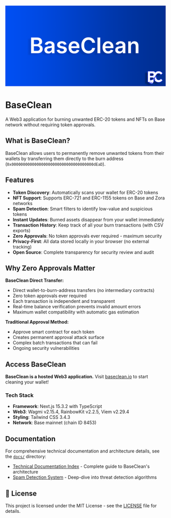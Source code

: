 ![Banner](https://github.com/theWinterDojer/BaseClean/blob/master/public/BaseClean-banner.png?raw=true)

# BaseClean

A Web3 application for burning unwanted ERC-20 tokens and NFTs on Base network without requiring token approvals.

## What is BaseClean?

BaseClean allows users to permanently remove unwanted tokens from their wallets by transferring them directly to the burn address (`0x000000000000000000000000000000000000dEaD`). 

## Features

- **Token Discovery**: Automatically scans your wallet for ERC-20 tokens
- **NFT Support**: Supports ERC-721 and ERC-1155 tokens on Base and Zora networks
- **Spam Detection**: Smart filters to identify low-value and suspicious tokens
- **Instant Updates**: Burned assets disappear from your wallet immediately
- **Transaction History**: Keep track of all your burn transactions (with CSV exports)
- **Zero Approvals**: No token approvals ever required - maximum security
- **Privacy-First**: All data stored locally in your browser (no external tracking)
- **Open Source**: Complete transparency for security review and audit

## Why Zero Approvals Matter

**BaseClean Direct Transfer:**
- Direct wallet-to-burn-address transfers (no intermediary contracts)
- Zero token approvals ever required
- Each transaction is independent and transparent  
- Real-time balance verification prevents invalid amount errors
- Maximum wallet compatibility with automatic gas estimation

**Traditional Approval Method:**
- Approve smart contract for each token
- Creates permanent approval attack surface
- Complex batch transactions that can fail
- Ongoing security vulnerabilities

## Access BaseClean

**BaseClean is a hosted Web3 application.** Visit [baseclean.io](https://baseclean.io) to start cleaning your wallet!

### Tech Stack
- **Framework**: Next.js 15.3.2 with TypeScript
- **Web3**: Wagmi v2.15.4, RainbowKit v2.2.5, Viem v2.29.4
- **Styling**: Tailwind CSS 3.4.3
- **Network**: Base mainnet (chain ID 8453)

## Documentation

For comprehensive technical documentation and architecture details, see the [`docs/`](docs/) directory:

- [Technical Documentation Index](docs/README.md) - Complete guide to BaseClean's architecture
- [Spam Detection System](docs/SPAM_DETECTION.md) - Deep-dive into threat detection algorithms

## 📄 License

This project is licensed under the MIT License - see the [LICENSE](LICENSE) file for details.
